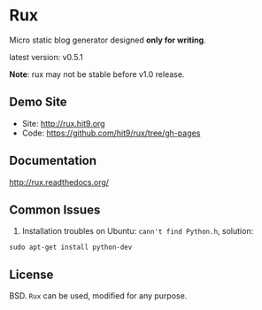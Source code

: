 Rux
===

Micro static blog generator designed **only for writing**.

latest version: v0.5.1

**Note**: rux may not be stable before v1.0 release.

Demo Site
----------

- Site: http://rux.hit9.org
- Code: https://github.com/hit9/rux/tree/gh-pages

Documentation
-------------

http://rux.readthedocs.org/

Common Issues
--------------

1. Installation troubles on Ubuntu: `cann't find Python.h`, solution:

  ```
  sudo apt-get install python-dev
  ```

License
-------

BSD. `Rux` can be used, modified for any purpose.
